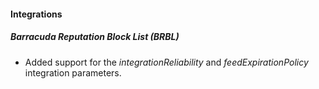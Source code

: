 #### Integrations
##### Barracuda Reputation Block List (BRBL)
- Added support for the *integrationReliability* and *feedExpirationPolicy* integration parameters.
